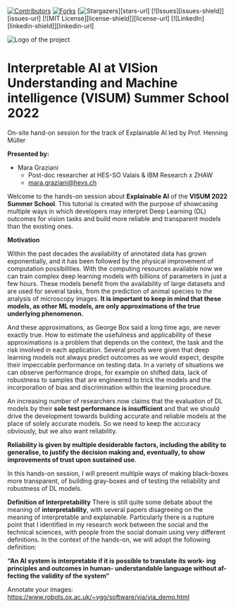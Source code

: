 [![Contributors][contributors-shield]][contributors-url]
[![Forks][forks-shield]][forks-url]
[![Stargazers][stars-shield]][stars-url]
[![Issues][issues-shield]][issues-url]
[![MIT License][license-shield]][license-url]
[![LinkedIn][linkedin-shield]][linkedin-url]

![Logo of the project](https://www.i-aida.org/wp-content/uploads/2022/02/visum2022.png)
# Interpretable AI at VISion Understanding and Machine intelligence (VISUM) Summer School 2022
On-site hand-on session for the track of Explainable AI led by Prof. Henning Müller

**Presented by:**

- Mara Graziani
    - Post-doc researcher at HES-SO Valais & IBM Research x ZHAW
    - mara.graziani@hevs.ch

Welcome to the hands-on session about **Explainable AI** of the **VISUM 2022 Summer School**. 
This tutorial is created with the purpose of showcasing multiple ways in which developers may interpret Deep Learning (DL) outcomes for vision tasks and build more reliable and transparent models than the existing ones. 

**Motivation**

Within the past decades the availability of annotated data has grown exponentially, and it has been followed by the physical improvement of computation possibilities. With the computing resources available now we can train complex deep learning models with billions of parameters in just a few hours. These models benefit from the availability of large datasets and are used for several tasks, from the prediction of animal species to the analysis of microscopy images. 
**It is important to keep in mind that these models, as other ML models, are only approximations of the true underlying phenomenon.**

And these approximations, as George Box said a long time ago, are never exactly true. How to estimate the usefulness and applicability of these approximations is a problem that depends on the context, the task and the risk involved in each application. 
Several proofs were given that deep learning models not always predict outcomes as we would expect, despite their impeccable performance on testing data. In a variety of situations we can observe performance drops, for example on shifted data, lack of robustness to samples that are engineered to trick the models and the incorporation of bias and discrimination within the learning procedure. 

An increasing number of researchers now claims that the evaluation of DL models by their **sole test performance is insufficient** and that we should drive the development towards building accurate and reliable models at the place of solely accurate models. So we need to keep the accuracy obviously, but we also want reliability. 

**Reliability is given by multiple desiderable factors, including the ability to generalise, to justify the decision making and, eventually, to show improvements of trust upon sustained use.**

In this hands-on session, I will present multiple ways of making black-boxes more transparent, of building gray-boxes and of testing the reliability and robustness of DL models. 

**Definition of Interpretability**
There is still quite some debate about the meaning of **interpretability**, with several papers disagreeing on the meaning of interpretable and explainable. Particularly there is a rupture point that I identified in my research work between the social and the technical sciences, with people from the social domain using very different definitions. 
In the context of the hands-on, we will adopt the following definition:

**“An AI system is interpretable
if it is possible to translate its work-
ing principles and outcomes in human-
understandable language without af-
fecting the validity of the system”**



Annotate your images: https://www.robots.ox.ac.uk/~vgg/software/via/via_demo.html

<!-- MARKDOWN LINKS & IMAGES -->
<!-- https://www.markdownguide.org/basic-syntax/#reference-style-links -->
[contributors-shield]: https://img.shields.io/github/contributors/maragraziani/InterpretabilityVISUM22/repo.svg?style=for-the-badge
[contributors-url]: https://github.com/maragraziani/InterpretabilityVISUM22/repo/graphs/contributors
[forks-shield]: https://img.shields.io/github/forks/maragraziani/InterpretabilityVISUM22/repo.svg?style=for-the-badge
[forks-url]: https://github.com/maragraziani/InterpretabilityVISUM22/repo/network/members
[stars-shield]: https://img.shields.io/github/stars/maragraziani/InterpretabilityVISUM22/repo.svg?style=for-the-badge
